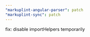 ```yaml
---
"markuplint-angular-parser": patch
"markuplint-sync": patch
---
```


fix: disable importHelpers temporarily
